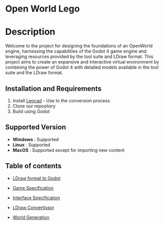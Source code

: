 # Open World Lego

# Description

Welcome to the project for designing the foundations of an OpenWorld engine, harnessing the capabilities of the Godot 4 game engine and leveraging resources provided by the tool suite and LDraw format. This project aims to create an expansive and interactive virtual environment by combining the power of Godot 4 with detailed models available in the tool suite and the LDraw format.

## Installation and Requirements 

1. Install [Leocad]([./specification/LDrawToGodot.md](https://www.leocad.org/download.html)) - Use to the conversion process
2. Clone our repository
3. Build using Godot

## Supported Version

- **Windows** : Supported
- **Linux** : Supported
- **MacOS** : Supported except for importing new content


## Table of contents

- [LDraw format to Godot](./specification/LDrawToGodot.md)

- [Game Specification](./specification/GameSpecification.md)

- [Interface Specification](./specification/InterfaceSpecification.md)

- [LDraw Convertissor](./specification/LDrawConvertissor.md)

- [World Generation](./specification/WorldGeneration.md)
